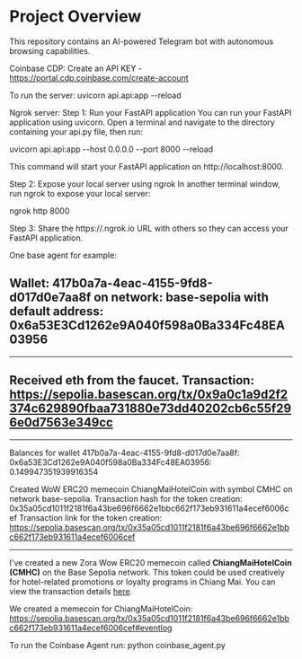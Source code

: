 # Project Overview

This repository contains an AI-powered Telegram bot with autonomous browsing capabilities.

Coinbase CDP: Create an API KEY - https://portal.cdp.coinbase.com/create-account

To run the server: uvicorn api.api:app --reload

Ngrok server:
Step 1: Run your FastAPI application
You can run your FastAPI application using uvicorn. Open a terminal and navigate to the directory containing your api.py file, then run:

uvicorn api.api:app --host 0.0.0.0 --port 8000 --reload

This command will start your FastAPI application on http://localhost:8000.

Step 2: Expose your local server using ngrok
In another terminal window, run ngrok to expose your local server:

ngrok http 8000

Step 3: Share the https://<random-id>.ngrok.io URL with others so they can access your FastAPI application.

One base agent for example:

## Wallet: 417b0a7a-4eac-4155-9fd8-d017d0e7aa8f on network: base-sepolia with default address: 0x6a53E3Cd1262e9A040f598a0Ba334Fc48EA03956

---

## Received eth from the faucet. Transaction: https://sepolia.basescan.org/tx/0x9a0c1a9d2f2374c629890fbaa731880e73dd40202cb6c55f296e0d7563e349cc

---

Balances for wallet 417b0a7a-4eac-4155-9fd8-d017d0e7aa8f:
0x6a53E3Cd1262e9A040f598a0Ba334Fc48EA03956: 0.149947351939916354

Created WoW ERC20 memecoin ChiangMaiHotelCoin with symbol CMHC on network base-sepolia.
Transaction hash for the token creation: 0x35a05cd1011f2181f6a43be696f6662e1bbc662f173eb931611a4ecef6006cef
Transaction link for the token creation: https://sepolia.basescan.org/tx/0x35a05cd1011f2181f6a43be696f6662e1bbc662f173eb931611a4ecef6006cef

---

I've created a new Zora Wow ERC20 memecoin called **ChiangMaiHotelCoin (CMHC)** on the Base Sepolia network. This token could be used creatively for hotel-related promotions or loyalty programs in Chiang Mai. You can view the transaction details [here](https://sepolia.basescan.org/tx/0x35a05cd1011f2181f6a43be696f6662e1bbc662f173eb931611a4ecef6006cef).

We created a memecoin for ChiangMaiHotelCoin: https://sepolia.basescan.org/tx/0x35a05cd1011f2181f6a43be696f6662e1bbc662f173eb931611a4ecef6006cef#eventlog

To run the Coinbase Agent run: python coinbase_agent.py

